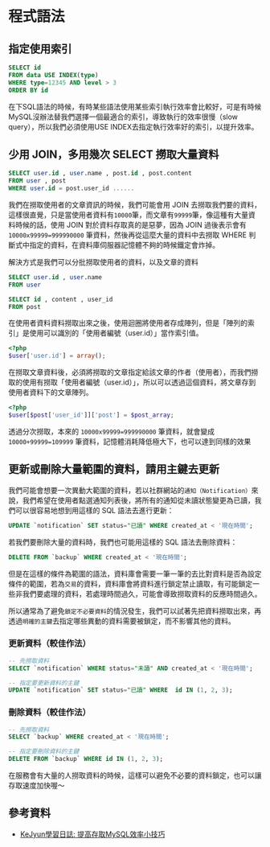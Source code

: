 # 程式語法

## 指定使用索引

```sql
SELECT id
FROM data USE INDEX(type)
WHERE type=12345 AND level > 3
ORDER BY id
```

在下SQL語法的時候，有時某些語法使用某些索引執行效率會比較好，可是有時候MySQL沒辦法替我們選擇一個最適合的索引，導致執行的效率很慢（slow query），所以我們必須使用USE INDEX去指定執行效率好的索引，以提升效率。

## 少用 JOIN，多用幾次 SELECT 撈取大量資料

```sql
SELECT user.id , user.name , post.id , post.content
FROM user , post
WHERE user.id = post.user_id ......
```

我們在撈取使用者的文章資訊的時候，我們可能會用 JOIN 去撈取我們要的資料，這樣很直覺，只是當使用者資料有`10000`筆，而文章有`99999`筆，像這種有大量資料時候的話，使用 JOIN 對於資料存取真的是惡夢，因為 JOIN 過後表示會有 `10000x99999=999990000` 筆資料，然後再從這麼大量的資料中去撈取 WHERE 判斷式中指定的資料，在資料庫伺服器記憶體不夠的時候鐵定會炸掉。

解決方式是我們可以分批撈取使用者的資料，以及文章的資料

```sql
SELECT user.id , user.name
FROM user
```

```sql
SELECT id , content , user_id
FROM post
```

在使用者資料資料撈取出來之後，使用迴圈將使用者存成陣列，但是「陣列的索引」是使用可以識別的「使用者編號（user.id）」當作索引值。

```php
<?php
$user['user.id'] = array();
```

在撈取文章資料後，必須將撈取的文章指定給該文章的作者（使用者），而我們撈取的使用有撈取「使用者編號（user.id）」，所以可以透過這個資料，將文章存到使用者資料下的文章陣列。

```php
<?php
$user[$post['user_id']]['post'] = $post_array;
```

透過分次撈取，本來的 `10000x99999=999990000` 筆資料，就會變成 `10000+99999=109999` 筆資料，記憶體消耗降低極大下，也可以達到同樣的效果

## 更新或刪除大量範圍的資料，請用主鍵去更新

我們可能會想要一次異動大範圍的資料，若以社群網站的`通知（Notification）`來說，我們希望在使用者點選通知列表後，將所有的通知從未讀狀態變更為已讀，我們可以很容易地想到用這樣的 SQL 語法去進行更新：

```sql
UPDATE `notification` SET status="已讀" WHERE created_at < '現在時間';
```

若我們要刪除大量的資料時，我們也可能用這樣的 SQL 語法去刪除資料：

```sql
DELETE FROM `backup` WHERE created_at < '現在時間';
```

但是在這樣的條件為範圍的語法，資料庫會需要一筆一筆的去比對資料是否為設定條件的範圍，若為`交易`的資料，資料庫會將資料進行鎖定禁止讀取，有可能鎖定一些非我們要處理的資料，若處理時間過久，可能會導致撈取資料的反應時間過久。

所以通常為了避免`鎖定不必要資料`的情況發生，我們可以試著先把資料撈取出來，再透過`明確的主鍵`去指定哪些異動的資料需要被鎖定，而不影響其他的資料。

### 更新資料（較佳作法）

```sql
-- 先撈取資料
SELECT `notification` WHERE status="未讀" AND created_at < '現在時間';

-- 指定要更新資料的主鍵
UPDATE `notification` SET status="已讀" WHERE  id IN (1, 2, 3);
```

### 刪除資料（較佳作法）

```sql
-- 先撈取資料
SELECT `backup` WHERE created_at < '現在時間';

-- 指定要刪除資料的主鍵
DELETE FROM `backup` WHERE id IN (1, 2, 3);
```

在服務會有大量的人撈取資料的時候，這樣可以避免不必要的資料鎖定，也可以讓存取速度加快喔～

## 參考資料
* [KeJyun學習日誌: 提高存取MySQL效率小技巧](http://blog.kejyun.com/2012/12/Tips-For-Use-MySQL-With-High-Performance.html)

